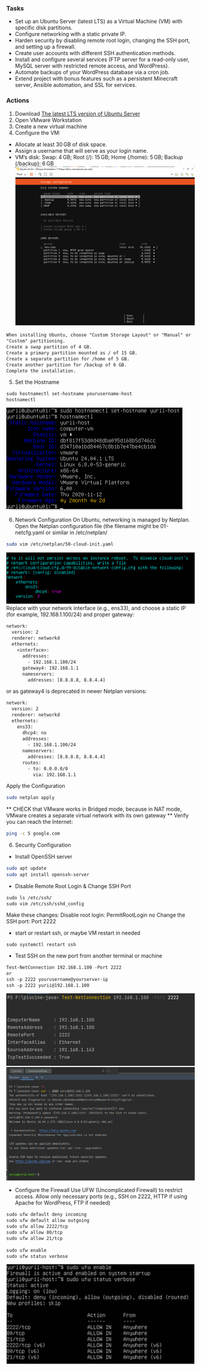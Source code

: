 ### Tasks
- Set up an Ubuntu Server (latest LTS) as a Virtual Machine (VM) with specific disk partitions.
- Configure networking with a static private IP.
- Harden security by disabling remote root login, changing the SSH port, and setting up a firewall.
- Create user accounts with different SSH authentication methods.
- Install and configure several services (FTP server for a read-only user, MySQL server with restricted remote access, and WordPress).
- Automate backups of your WordPress database via a cron job.
- Extend project with bonus features such as a persistent Minecraft server, Ansible automation, and SSL for services.

### Actions
1. Download [The latest LTS version of Ubuntu Server](https://ubuntu.com/download/server)
2. Open VMware Workstation
3. Create a new virtual machine
4. Configure the VM:
- Allocate at least 30 GB of disk space.
- Assign a username that will serve as your login name.
- VM’s disk: Swap: 4 GB; Root (/): 15 GB; Home (/home): 5 GB; Backup (/backup): 6 GB
![image](https://github.com/Pomog/deep-in-system/blob/main/partition.png)
```
When installing Ubuntu, choose "Custom Storage Layout" or "Manual" or "Custom" partitioning.
Create a swap partition of 4 GB.
Create a primary partition mounted as / of 15 GB.
Create a separate partition for /home of 5 GB.
Create another partition for /backup of 6 GB.
Complete the installation.
```
5. Set the Hostname
```
sudo hostnamectl set-hostname yourusername-host
hostnamectl
```
![image](https://github.com/Pomog/deep-in-system/blob/main/hostname.png)

6. Network Configuration
On Ubuntu, networking is managed by Netplan. Open the Netplan configuration file (the filename might be 01-netcfg.yaml or similar in /etc/netplan/
```bash
sudo vim /etc/netplan/50-cloud-init.yaml
```
![image](https://github.com/Pomog/deep-in-system/blob/main/50-cloud-init-old.png)
Replace <interface> with your network interface (e.g., ens33), and choose a static IP (for example, 192.168.1.100/24) and proper gateway:
```
network:
  version: 2
  renderer: networkd
  ethernets:
    <interface>:
      addresses:
        - 192.168.1.100/24
      gateway4: 192.168.1.1
      nameservers:
        addresses: [8.8.8.8, 8.8.4.4]
```
or as gateway4 is deprecated in newer Netplan versions:
```
network:
  version: 2
  renderer: networkd
  ethernets:
    ens33:
      dhcp4: no
      addresses:
        - 192.168.1.100/24
      nameservers:
        addresses: [8.8.8.8, 8.8.4.4]
      routes:
        - to: 0.0.0.0/0
          via: 192.168.1.1
```
Apply the Configuration
```bash
sudo netplan apply
```
** CHECK that VMware works in Bridged mode,  because in NAT mode, VMware creates a separate virtual network with its own gateway  **
Verify you can reach the Internet:
```bash
ping -c 5 google.com
```

6. Security Configuration
- Install OpenSSH server
```bash
sudo apt update
sudo apt install openssh-server
```
- Disable Remote Root Login & Change SSH Port
```
sudo ls /etc/ssh/
sudo vim /etc/ssh/sshd_config
```
Make these changes:
Disable root login: PermitRootLogin no
Change the SSH port: Port 2222

- start or restart ssh, or maybe VM restart in needed
```
sudo systemctl restart ssh
```
- Test SSH on the new port from another terminal or machine
```
Test-NetConnection 192.168.1.100 -Port 2222
or
ssh -p 2222 yourusername@yourserver-ip
ssh -p 2222 yurii@192.168.1.100 
```
![image](https://github.com/Pomog/deep-in-system/blob/main/testSSH.png)
![image](https://github.com/Pomog/deep-in-system/blob/main/testSSH_2.png)

- Configure the Firewall
Use UFW (Uncomplicated Firewall) to restrict access.
Allow only necessary ports (e.g., SSH on 2222, HTTP if using Apache for WordPress, FTP if needed)
```
sudo ufw default deny incoming
sudo ufw default allow outgoing
sudo ufw allow 2222/tcp
sudo ufw allow 80/tcp
sudo ufw allow 21/tcp

sudo ufw enable
sudo ufw status verbose
```
![image](https://github.com/Pomog/deep-in-system/blob/main/ufw.png)


